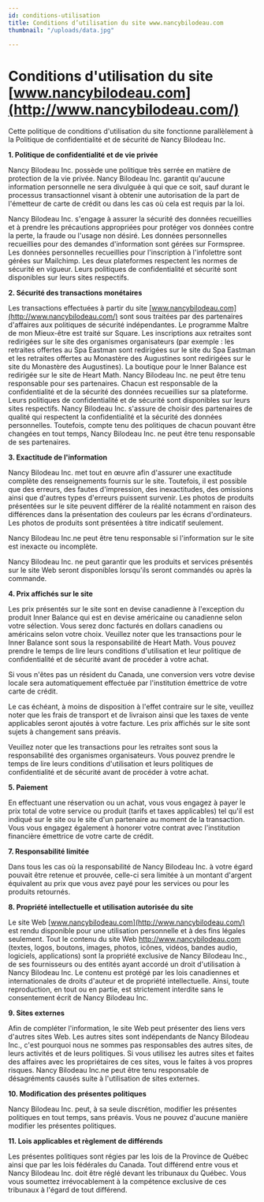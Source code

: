 ```yaml
---
id: conditions-utilisation
title: Conditions d’utilisation du site www.nancybilodeau.com
thumbnail: "/uploads/data.jpg"

---
```


# Conditions d'utilisation du site [www.nancybilodeau.com](http://www.nancybilodeau.com/)

Cette politique de conditions d'utilisation du site fonctionne parallèlement à la Politique de confidentialité et de sécurité de Nancy Bilodeau Inc.

**1. Politique de confidentialité et de vie privée**

Nancy Bilodeau Inc. possède une politique très serrée en matière de protection de la vie privée. Nancy Bilodeau Inc. garantit qu'aucune information personnelle ne sera divulguée à qui que ce soit, sauf durant le processus transactionnel visant à obtenir une autorisation de la part de l'émetteur de carte de crédit ou dans les cas où cela est requis par la loi.

Nancy Bilodeau Inc. s'engage à assurer la sécurité des données recueillies et à prendre les précautions appropriées pour protéger vos données contre la perte, la fraude ou l'usage non désiré. Les données personnelles recueillies pour des demandes d'information sont gérées sur Formspree. Les données personnelles recueillies pour l'inscription à l'infolettre sont gérées sur Mailchimp. Les deux plateformes respectent les normes de sécurité en vigueur. Leurs politiques de confidentialité et sécurité sont disponibles sur leurs sites respectifs.

**2. Sécurité des transactions monétaires**

Les transactions effectuées à partir du site [www.nancybilodeau.com](http://www.nancybilodeau.com/) sont sous traitées par des partenaires d'affaires aux politiques de sécurité indépendantes. Le programme Maître de mon Mieux-être est traité sur Square. Les inscriptions aux retraites sont redirigées sur le site des organismes organisateurs (par exemple : les retraites offertes au Spa Eastman sont redirigées sur le site du Spa Eastman et les retraites offertes au Monastère des Augustines sont redirigées sur le site du Monastère des Augustines). La boutique pour le Inner Balance est redirigée sur le site de Heart Math. Nancy Bilodeau Inc. ne peut être tenu responsable pour ses partenaires. Chacun est responsable de la confidentialité et de la sécurité des données recueillies sur sa plateforme. Leurs politiques de confidentialité et de sécurité sont disponibles sur leurs sites respectifs. Nancy Bilodeau Inc. s'assure de choisir des partenaires de qualité qui respectent la confidentialité et la sécurité des données personnelles. Toutefois, compte tenu des politiques de chacun pouvant être changées en tout temps, Nancy Bilodeau Inc. ne peut être tenu responsable de ses partenaires.

**3. Exactitude de l'information**

Nancy Bilodeau Inc. met tout en œuvre afin d'assurer une exactitude complète des renseignements fournis sur le site. Toutefois, il est possible que des erreurs, des fautes d'impression, des inexactitudes, des omissions ainsi que d'autres types d'erreurs puissent survenir. Les photos de produits présentées sur le site peuvent différer de la réalité notamment en raison des différences dans la présentation des couleurs par les écrans d'ordinateurs. Les photos de produits sont présentées à titre indicatif seulement.

Nancy Bilodeau Inc.ne peut être tenu responsable si l'information sur le site est inexacte ou incomplète.

Nancy Bilodeau Inc. ne peut garantir que les produits et services présentés sur le site Web seront disponibles lorsqu'ils seront commandés ou après la commande.

**4. Prix affichés sur le site**

Les prix présentés sur le site sont en devise canadienne à l'exception du produit Inner Balance qui est en devise américaine ou canadienne selon votre sélection. Vous serez donc facturés en dollars canadiens ou américains selon votre choix. Veuillez noter que les transactions pour le Inner Balance sont sous la responsabilité de Heart Math. Vous pouvez prendre le temps de lire leurs conditions d'utilisation et leur politique de confidentialité et de sécurité avant de procéder à votre achat.

Si vous n'êtes pas un résident du Canada, une conversion vers votre devise locale sera automatiquement effectuée par l'institution émettrice de votre carte de crédit.

Le cas échéant, à moins de disposition à l'effet contraire sur le site, veuillez noter que les frais de transport et de livraison ainsi que les taxes de vente applicables seront ajoutés à votre facture. Les prix affichés sur le site sont sujets à changement sans préavis.

Veuillez noter que les transactions pour les retraites sont sous la responsabilité des organismes organisateurs. Vous pouvez prendre le temps de lire leurs conditions d'utilisation et leurs politiques de confidentialité et de sécurité avant de procéder à votre achat.

**5. Paiement**

En effectuant une réservation ou un achat, vous vous engagez à payer le prix total de votre service ou produit (tarifs et taxes applicables) tel qu'il est indiqué sur le site ou le site d'un partenaire au moment de la transaction. Vous vous engagez également à honorer votre contrat avec l'institution financière émettrice de votre carte de crédit.

**7. Responsabilité limitée**

Dans tous les cas où la responsabilité de Nancy Bilodeau Inc. à votre égard pouvait être retenue et prouvée, celle-ci sera limitée à un montant d'argent équivalent au prix que vous avez payé pour les services ou pour les produits retournés.

**8. Propriété intellectuelle et utilisation autorisée du site**

Le site Web [www.nancybilodeau.com](http://www.nancybilodeau.com/) est rendu disponible pour une utilisation personnelle et à des fins légales seulement. Tout le contenu du site Web http://www.nancybilodeau.com (textes, logos, boutons, images, photos, icônes, vidéos, bandes audio, logiciels, applications) sont la propriété exclusive de Nancy Bilodeau Inc., de ses fournisseurs ou des entités ayant accordé un droit d'utilisation à Nancy Bilodeau Inc. Le contenu est protégé par les lois canadiennes et internationales de droits d'auteur et de propriété intellectuelle. Ainsi, toute reproduction, en tout ou en partie, est strictement interdite sans le consentement écrit de Nancy Bilodeau Inc.

**9. Sites externes**

Afin de compléter l'information, le site Web peut présenter des liens vers d'autres sites Web. Les autres sites sont indépendants de Nancy Bilodeau Inc., c'est pourquoi nous ne sommes pas responsables des autres sites, de leurs activités et de leurs politiques. Si vous utilisez les autres sites et faites des affaires avec les propriétaires de ces sites, vous le faites à vos propres risques. Nancy Bilodeau Inc.ne peut être tenu responsable de désagréments causés suite à l'utilisation de sites externes.

**10. Modification des présentes politiques**

Nancy Bilodeau Inc. peut, à sa seule discrétion, modifier les présentes politiques en tout temps, sans préavis. Vous ne pouvez d'aucune manière modifier les présentes politiques.

**11. Lois applicables et règlement de différends**

Les présentes politiques sont régies par les lois de la Province de Québec ainsi que par les lois fédérales du Canada. Tout différend entre vous et Nancy Bilodeau Inc. doit être réglé devant les tribunaux du Québec. Vous vous soumettez irrévocablement à la compétence exclusive de ces tribunaux à l'égard de tout différend.